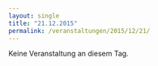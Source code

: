 ```yaml
---
layout: single
title: "21.12.2015"
permalink: /veranstaltungen/2015/12/21/
---
```


Keine Veranstaltung an diesem Tag.

